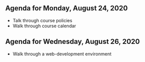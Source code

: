 

## Agenda for Monday, August 24, 2020
* Talk through course policies
* Walk through course calendar

## Agenda for Wednesday, August 26, 2020

* Walk through a web-development environment
